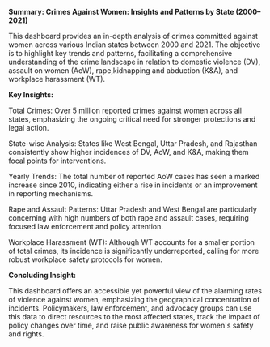 **Summary: Crimes Against Women: Insights and Patterns by State (2000–2021)**


This dashboard provides an in-depth analysis of crimes committed against women across various Indian states between 2000 and 2021. 
The objective is to highlight key trends and patterns, facilitating a comprehensive understanding of the crime landscape in relation to domestic violence (DV), assault on women (AoW),
rape,kidnapping and abduction (K&A), and workplace harassment (WT).


**Key Insights:**

Total Crimes: Over 5 million reported crimes against women across all states, emphasizing the ongoing critical need for stronger protections and legal action.

State-wise Analysis: States like West Bengal, Uttar Pradesh, and Rajasthan consistently show higher incidences of DV, AoW, and K&A, making them focal points for interventions.

Yearly Trends: The total number of reported AoW cases has seen a marked increase since 2010, indicating either a rise in incidents or an improvement in reporting mechanisms.

Rape and Assault Patterns: Uttar Pradesh and West Bengal are particularly concerning with high numbers of both rape and assault cases, requiring focused law enforcement and policy attention.

Workplace Harassment (WT): Although WT accounts for a smaller portion of total crimes, its incidence is significantly underreported, calling for more robust workplace safety protocols for women.


**Concluding Insight:**


This dashboard offers an accessible yet powerful view of the alarming rates of violence against women, emphasizing the geographical concentration of incidents. Policymakers, law enforcement,
and advocacy groups can use this data to direct resources to the most affected states, track the impact of policy changes over time, and raise public awareness for women's safety and rights.
